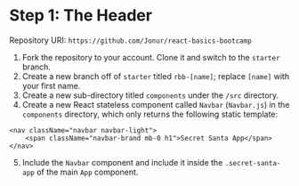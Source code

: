 # Step 1: The Header

Repository URI:
`https://github.com/Jonur/react-basics-bootcamp`

1. Fork the repository to your account. Clone it and switch to the `starter` branch.
2. Create a new branch off of `starter` titled `rbb-[name]`; replace `[name]` with your first name.
3. Create a new sub-directory titled `components` under the `/src` directory.
4. Create a new React stateless component called `Navbar` (`Navbar.js`) in the `components` directory, which only returns the following static template:

```
<nav className="navbar navbar-light">
    <span className="navbar-brand mb-0 h1">Secret Santa App</span>
</nav>
```

5. Include the `Navbar` component and include it inside the `.secret-santa-app` of the main `App` component.
